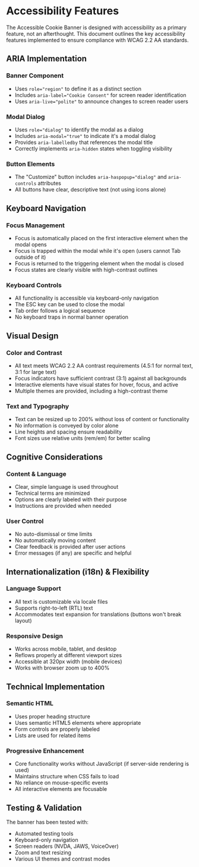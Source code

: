 # Accessibility Features

The Accessible Cookie Banner is designed with accessibility as a primary feature, not an afterthought. This document outlines the key accessibility features implemented to ensure compliance with WCAG 2.2 AA standards.

## ARIA Implementation

### Banner Component

- Uses `role="region"` to define it as a distinct section
- Includes `aria-label="Cookie Consent"` for screen reader identification
- Uses `aria-live="polite"` to announce changes to screen reader users

### Modal Dialog

- Uses `role="dialog"` to identify the modal as a dialog
- Includes `aria-modal="true"` to indicate it's a modal dialog
- Provides `aria-labelledby` that references the modal title
- Correctly implements `aria-hidden` states when toggling visibility

### Button Elements

- The "Customize" button includes `aria-haspopup="dialog"` and `aria-controls` attributes
- All buttons have clear, descriptive text (not using icons alone)

## Keyboard Navigation

### Focus Management

- Focus is automatically placed on the first interactive element when the modal opens
- Focus is trapped within the modal while it's open (users cannot Tab outside of it)
- Focus is returned to the triggering element when the modal is closed
- Focus states are clearly visible with high-contrast outlines

### Keyboard Controls

- All functionality is accessible via keyboard-only navigation
- The ESC key can be used to close the modal
- Tab order follows a logical sequence
- No keyboard traps in normal banner operation

## Visual Design

### Color and Contrast

- All text meets WCAG 2.2 AA contrast requirements (4.5:1 for normal text, 3:1 for large text)
- Focus indicators have sufficient contrast (3:1) against all backgrounds
- Interactive elements have visual states for hover, focus, and active
- Multiple themes are provided, including a high-contrast theme

### Text and Typography

- Text can be resized up to 200% without loss of content or functionality
- No information is conveyed by color alone
- Line heights and spacing ensure readability
- Font sizes use relative units (rem/em) for better scaling

## Cognitive Considerations

### Content & Language

- Clear, simple language is used throughout
- Technical terms are minimized
- Options are clearly labeled with their purpose
- Instructions are provided when needed

### User Control

- No auto-dismissal or time limits
- No automatically moving content
- Clear feedback is provided after user actions
- Error messages (if any) are specific and helpful

## Internationalization (i18n) & Flexibility

### Language Support

- All text is customizable via locale files
- Supports right-to-left (RTL) text
- Accommodates text expansion for translations (buttons won't break layout)

### Responsive Design

- Works across mobile, tablet, and desktop
- Reflows properly at different viewport sizes
- Accessible at 320px width (mobile devices)
- Works with browser zoom up to 400%

## Technical Implementation

### Semantic HTML

- Uses proper heading structure
- Uses semantic HTML5 elements where appropriate
- Form controls are properly labeled
- Lists are used for related items

### Progressive Enhancement

- Core functionality works without JavaScript (if server-side rendering is used)
- Maintains structure when CSS fails to load
- No reliance on mouse-specific events
- All interactive elements are focusable

## Testing & Validation

The banner has been tested with:

- Automated testing tools
- Keyboard-only navigation
- Screen readers (NVDA, JAWS, VoiceOver)
- Zoom and text resizing
- Various UI themes and contrast modes

